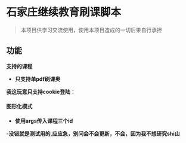 # 石家庄继续教育刷课脚本
> 本项目供学习交流使用，使用本项目造成的一切后果自行承担
## 功能
**支持的课程**
- **只支持单pdf刷课奥**


**我这玩意只支持cookie登陆：**

#### 图形化模式
- **使用args传入课程三个id**

-**没错就是测试用的,应应急，别问会不会更新，不会，因为我不想研究shi山**